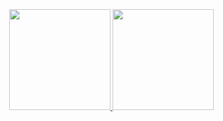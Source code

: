 
<span align="center">
  
<div align="center">
  <a href="https://github.com/mathoak">
  <img height="180em" src="https://github-readme-stats.vercel.app/api?username=mathoak&show_icons=true&theme=codeSTACKr"/>
  <img height="180em" src="https://github-readme-stats.vercel.app/api/top-langs/?username=mathoak&layout=compact&langs_count=7&theme=codeSTACKr"/>       
</div>
  </span>
<!--
**MathOak/MathOak** is a ✨ _special_ ✨ repository because its `README.md` (this file) appears on your GitHub profile.

Here are some ideas to get you started:

- 🔭 I’m currently working on ...
- 🌱 I’m currently learning ...
- 👯 I’m looking to collaborate on ...
- 🤔 I’m looking for help with ...
- 💬 Ask me about ...
- 📫 How to reach me: ...
- 😄 Pronouns: ...
- ⚡ Fun fact: ...
-->
